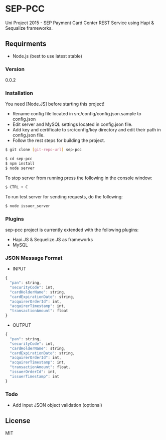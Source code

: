# SEP-PCC

Uni Project 2015 - SEP Payment Card Center REST Service using Hapi & Sequalize frameworks.

## Requirments
  - Node.js (best to use latest stable)

### Version
0.0.2

### Installation

You need [Node.JS] before starting this project!
* Rename config file located in src/config/config.json.sample to config.json
* Edit server and MySQL settings located in config.json file.
* Add key and certificate to src/config/key directory and edit their path in config.json file.
* Follow the rest steps for building the project.

```sh
$ git clone [git-repo-url] sep-pcc
```

```sh
$ cd sep-pcc
$ npm install
$ node server
```
To stop server from running press the following in the console window:
```sh
$ CTRL + C
```

To run test server for sending requests, do the following:
```sh
$ node issuer_server
```

### Plugins

sep-pcc project is currently extended with the following plugins:

* Hapi.JS & Sequelize.JS as frameworks
* MySQL

### JSON Message Format
* INPUT
```javascript
{
  "pan": string,
  "securityCode": int,
  "cardHolderName": string,
  "cardExpirationDate": string,
  "acquirerOrderId": int,
  "acquirerTimestamp": int,
  "transactionAmount": float
}
```

* OUTPUT
```javascript
{
  "pan": string,
  "securityCode": int,
  "cardHolderName": string,
  "cardExpirationDate": string,
  "acquirerOrderId": int,
  "acquirerTimestamp": int,
  "transactionAmount": float,
  "issuerOrderId": int,
  "issuerTimestamp": int
}
```


### Todo

 - Add input JSON object validation (optional)


License
----

MIT
